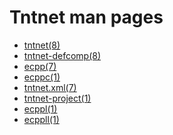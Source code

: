 Tntnet man pages
================

* [tntnet(8)](man/tntnet.8.html)
* [tntnet-defcomp(8)](man/tntnet-defcomp.1.html)
* [ecpp(7)](man/ecpp.7.html)
* [ecppc(1)](man/ecppc.1.html)
* [tntnet.xml(7)](man/tntnet.xml.7.html)
* [tntnet-project(1)](man/tntnet-project.1.html)
* [ecppl(1)](man/ecppl.1.html)
* [ecppll(1)](man/ecppll.1.html)
